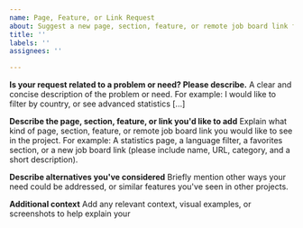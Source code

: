 ```yaml
---
name: Page, Feature, or Link Request
about: Suggest a new page, section, feature, or remote job board link for the Remote Job Boards Database project
title: ''
labels: ''
assignees: ''

---
```


**Is your request related to a problem or need? Please describe.**
A clear and concise description of the problem or need. For example: I would like to filter by country, or see advanced statistics [...]

**Describe the page, section, feature, or link you'd like to add**
Explain what kind of page, section, feature, or remote job board link you would like to see in the project. For example: A statistics page, a language filter, a favorites section, or a new job board link (please include name, URL, category, and a short description).

**Describe alternatives you've considered**
Briefly mention other ways your need could be addressed, or similar features you've seen in other projects.

**Additional context**
Add any relevant context, visual examples, or screenshots to help explain your
